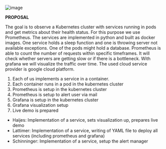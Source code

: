 ![image](https://user-images.githubusercontent.com/62024017/209229521-887fdb84-5697-411f-813f-1e59c2f83f49.png)


**PROPOSAL**

The goal is to observe a Kubernetes cluster with services running in pods and get metrics about their health status. For this purpose we use Prometheus.
The services are implemented in python and built as docker images. One service holds a sleep function and one is  throwing server not available exceptions. One of the pods might hold a database. 
Prometheus is able to count the number of requests within specific timeframes. It will check whether servers are getting slow or if there is a bottleneck. 
With grafana we will visualize the traffic over time. 
The used cloud service provider is google cloud platform.

1) Each of us implements a service in a container. 
2) Each container runs in a pod in the kubernetes cluster
3) Prometheus is setup in the kubernetes cluster
4) Prometheus is setup to alert user via mail
5) Grafana is setup in the kubernetes cluster
6) Grafana visualization setup 
7) Live demo is prepared


- Haijes:  Implementation of a service, sets visualization up, prepares live demo
- Lattimer: Implementation of a service, writing of YAML file to deploy all services (including prometheus and grafana)
- Schinninger: Implementation of a service, setup the alert manager 


